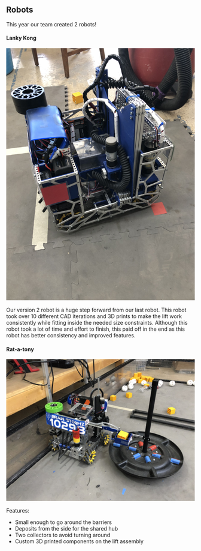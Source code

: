 ## Robots
This year our team created 2 robots!

#### Lanky Kong
![](src/components/season/season-assets/lankyKong.jpeg)

Our version 2 robot is a huge step forward from our last robot. This robot took over 10 different CAD iterations and 3D prints to make the lift work consistently while fitting inside the needed size constraints. Although this robot took a lot of time and effort to finish, this paid off in the end as this robot has better consistency and improved features.

#### Rat-a-tony
![](src/components/season/season-assets/ratATony.jpeg)

Features:
- Small enough to go around the barriers
- Deposits from the side for the shared hub
- Two collectors to avoid turning around
- Custom 3D printed components on the lift assembly